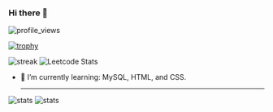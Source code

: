 ### Hi there 👋
![profile_views](https://komarev.com/ghpvc/?username=Gus-Victrix&label=Profile%20views&color=0e75b6&style=flat)

[![trophy](https://github-profile-trophy.vercel.app/?username=Gus-Victrix&rank=SECRET,SSS,SS,S,AAA,AA,A,B,C&no-frame=true&&theme=matrix&no-bg=true)](https://github.com/ryo-m/github-profile-trophy)

![streak](https://github-readme-streak-stats.herokuapp.com/?user=Gus-Victrix&%22)
![Leetcode Stats](https://leetcard.jacoblin.cool/Purple_Gremlin)
<!--START_SECTION:waka-->
<!--END_SECTION:waka-->

<!--
**Gus-Victrix/Gus-Victrix** is a ✨ _special_ ✨ repository because its `README.md` (this file) appears on your GitHub profile.

Here are some ideas to get you started:

- 🔭 I’m currently working on ...
- 🌱 I’m currently learning ...
- 👯 I’m looking to collaborate on ...
- 🤔 I’m looking for help with ...
- 💬 Ask me about ...
- 📫 How to reach me: ...
- 😄 Pronouns: ...
- ⚡ Fun fact: ...
-->

- 🌱 I’m currently learning: MySQL, HTML, and CSS.

  ---
![stats](https://github-readme-stats.vercel.app/api?username=Gus-Victrix&layout=donut-vertical&langs_count=20&show_icons=true&theme=transparent)
![stats](https://github-readme-stats.vercel.app/api/top-langs?username=Gus-Victrix&layout=donut&langs_count=20&show_icons=true&theme=transparent)
